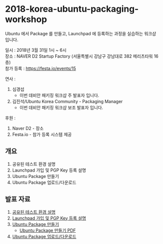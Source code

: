 # 2018-korea-ubuntu-packaging-workshop
Ubuntu 에서 Package 를 만들고, Launchpad 에 등록하는 과정을 실습하는 워크샵입니다.   

일시 : 2018년 3월 31일 1시 ~ 6시  
장소 : NAVER D2 Startup Factory (서울특별시 강남구 강남대로 382 메리츠타워 16층)  
참가 등록 : https://festa.io/events/15  

연사 :
1. 심경섭
   * 이번 데비안 패키징 워크샵 주 발표자 입니다.
2. 김진석/Ubuntu Korea Community - Packaging Manager
   * 이번 데비안 패키징 워크샵 보조 발표자 입니다.  
   
후원 :
1. Naver D2 - 장소
2. Festa.io - 참가 등록 시스템 제공


## 개요
1. 공유된 테스트 환경 설명
2. Launchpad 가입 및 PGP Key 등록 설명
3. Ubuntu Package 만들기
4. Ubuntu Package 업로드/다운로드


## 발표 자료
1. [공유된 테스트 환경 설명](https://github.com/kssim/2018-korea-ubuntu-packaging-workshop/blob/master/test-environment.md)
2. [Launchpad 가입 및 PGP Key 등록 설명](https://github.com/kssim/2018-korea-ubuntu-packaging-workshop/blob/master/pdf/ubuntu_packaging_launchpad.pdf)
3. [Ubuntu Package 만들기](https://www.slideshare.net/ssuser674248/ubuntu-packaging-make-package/ssuser674248/ubuntu-packaging-make-package)
    * [Ubuntu Package 만들기 PDF](https://github.com/kssim/2018-korea-ubuntu-packaging-workshop/blob/master/pdf/ubuntu_packaging_make_package.pdf)
4. [Ubuntu Package 업로드/다운로드](https://www.slideshare.net/ssuser674248/ubuntu-packaging-deploy-package/ssuser674248/ubuntu-packaging-deploy-package)
